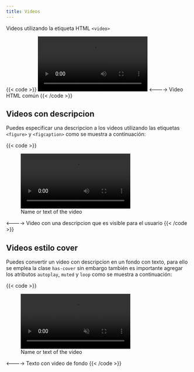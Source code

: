 ```yaml
---
title: Videos
---
```


Videos utilizando la etiqueta HTML `<video>`

{{< code >}}
<video controls src="example.mp4"></video>
<---->
Video HTML común
{{< /code >}}

## Videos con descripcion

Puedes especificar una descripcion a los videos utilizando las etiquetas `<figure>` y `<figcaption>` como se muestra a continuación:

{{< code >}}
<figure>
  <video controls src="example.mp4"></video>
  <figcaption>Name or text of the video</figcaption>
</figure>
<---->
Video con una descripcion que es visible para el usuario
{{< /code >}}

## Videos estilo cover

Puedes convertir un video con descripcion en un fondo con texto, para ello se emplea la clase `has-cover` sin embargo también es importante agregar los atributos `autoplay`, `muted` y `loop` como se muestra a continuación:

{{< code >}}
<figure class="has-cover">
  <video autoplay muted loop src="example.mp4"></video>
  <figcaption>Name or text of the video</figcaption>
</figure>
<---->
Texto con video de fondo
{{< /code >}}
